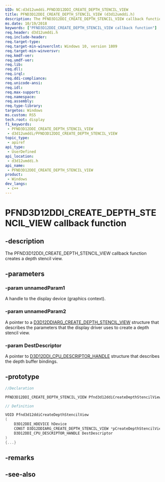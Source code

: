 ```yaml
---
UID: NC:d3d12umddi.PFND3D12DDI_CREATE_DEPTH_STENCIL_VIEW
title: PFND3D12DDI_CREATE_DEPTH_STENCIL_VIEW (d3d12umddi.h)
description: The PFND3D12DDI_CREATE_DEPTH_STENCIL_VIEW callback function creates a depth stencil view.
ms.date: 10/19/2018
keywords: ["PFND3D12DDI_CREATE_DEPTH_STENCIL_VIEW callback function"]
req.header: d3d12umddi.h
req.include-header: 
req.target-type: 
req.target-min-winverclnt: Windows 10, version 1809
req.target-min-winversvr: 
req.kmdf-ver: 
req.umdf-ver: 
req.lib: 
req.dll: 
req.irql: 
req.ddi-compliance: 
req.unicode-ansi: 
req.idl: 
req.max-support: 
req.namespace: 
req.assembly: 
req.type-library: 
targetos: Windows
ms.custom: RS5
tech.root: display
f1_keywords:
 - PFND3D12DDI_CREATE_DEPTH_STENCIL_VIEW
 - d3d12umddi/PFND3D12DDI_CREATE_DEPTH_STENCIL_VIEW
topic_type:
 - apiref
api_type:
 - UserDefined
api_location:
 - d3d12umddi.h
api_name:
 - PFND3D12DDI_CREATE_DEPTH_STENCIL_VIEW
product:
 - Windows
dev_langs:
 - c++
---
```


# PFND3D12DDI_CREATE_DEPTH_STENCIL_VIEW callback function


## -description

The PFND3D12DDI_CREATE_DEPTH_STENCIL_VIEW callback function creates a depth stencil view.

## -parameters

### -param unnamedParam1

A handle to the display device (graphics context).

### -param unnamedParam2

A pointer to a [D3D12DDIARG_CREATE_DEPTH_STENCIL_VIEW](ns-d3d12umddi-d3d12ddiarg_create_depth_stencil_view.md) structure that describes the parameters that the display driver uses to create a depth stencil view.

### -param DestDescriptor

A pointer to [D3D12DDI_CPU_DESCRIPTOR_HANDLE](ns-d3d12umddi-d3d12ddi_cpu_descriptor_handle.md) structure that describes the depth buffer bindings.

## -prototype

```cpp
//Declaration

PFND3D12DDI_CREATE_DEPTH_STENCIL_VIEW Pfnd3d12ddiCreateDepthStencilView; 

// Definition

VOID Pfnd3d12ddiCreateDepthStencilView 
(
	D3D12DDI_HDEVICE hDevice
	CONST D3D12DDIARG_CREATE_DEPTH_STENCIL_VIEW *pCreateDepthStencilView
	D3D12DDI_CPU_DESCRIPTOR_HANDLE DestDescriptor
)
{...}

```

## -remarks

## -see-also

